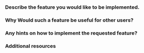 <!--
Thank you for submitting a Feature Request!

If you want to run ideas by the maintainers and the Eigen community first, 
you can chat about them on the [Eigen Discord server](https://discord.gg/2SkEJGqZjR).
-->

### Describe the feature you would like to be implemented.

### Why Would such a feature be useful for other users?

### Any hints on how to implement the requested feature?

### Additional resources
